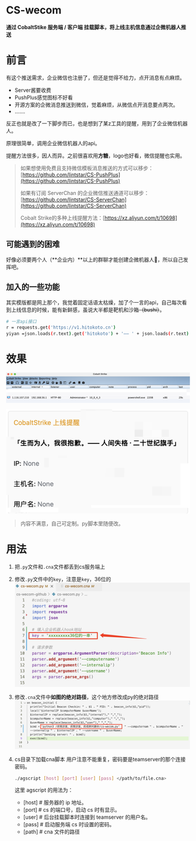 # CS-wecom

**通过 CobaltStike 服务端 / 客户端 挂载脚本，将上线主机信息通过企微机器人推送**

# 前言

有这个推送需求，企业微信也注册了，但还是觉得不给力，点开消息有点麻烦。

- Server酱要收费
- PushPlus感觉图标不好看
- 开源方案的企微消息推送到微信，觉着麻烦，从微信点开消息要点两次。
- .......

反正也就是改了一下脚步而已，也是想到了某z工具的提醒，用到了企业微信机器人。

原理很简单，调用企业微信机器人的api。

提醒方法很多，因人而异。之前很喜欢用**方糖**，logo也好看，微信提醒也实用。

> 如果想使用免费且支持微信模板消息推送的方式可以移步：[https://github.com/lintstar/CS-PushPlus](https://github.com/lintstar/CS-PushPlus)
> 
> 如果有订阅 ServerChan 的企业微信推送通道可以移步：[https://github.com/lintstar/CS-ServerChan](https://github.com/lintstar/CS-ServerChan)
>
> Cobalt Strike的多种上线提醒方法：[https://xz.aliyun.com/t/10698](https://xz.aliyun.com/t/10698)


## 可能遇到的困难

好像必须要两个人（**企业内）**以上的群聊才能创建企微机器人🤖️，所以自己发挥吧。

## 加入的一些功能

其实模版都是网上那个，我觉着固定话语太枯燥，加了个一言的api，自己每次看到上线信息的时候，能有新鲜感，虽说大半都是靶机和沙箱~~（bushi）~~。

```Bash
# 一言api接口
r = requests.get('https://v1.hitokoto.cn')
yiyan =json.loads(r.text).get('hitokoto') + '—— ' + json.loads(r.text).get('from')
```


# 效果

![](image/image.png "")

![](image/image_1.png "")

> 内容不满意，自己可定制。py脚本里随便改。


# 用法

1. 把`.py`文件和`.cna`文件都丢到cs服务端上
2. 修改`.py`文件中的`key`，注意是`key`，36位的
	![](image/image_2.png "")
3. 修改`.cna`文件中**如图的绝对路径**，这个地方修改成py的绝对路径
	![](image/image_3.png "")
4. cs目录下加载cna脚本
	用户注意不能重复，密码要是teamserver的那个连接密码。
	```Bash
	./agscript [host] [port] [user] [pass] </path/to/file.cna>
	```
	
	这里 agscript 的用法为：
	- [host] # 服务器的 ip 地址。
	- [port] # cs 的端口号，启动 cs 时有显示。
	- [user] # 后台挂载脚本时连接到 teamserver 的用户名。
	- [pass] # 启动服务端 cs 时设置的密码。
	- [path] # cna 文件的路径
